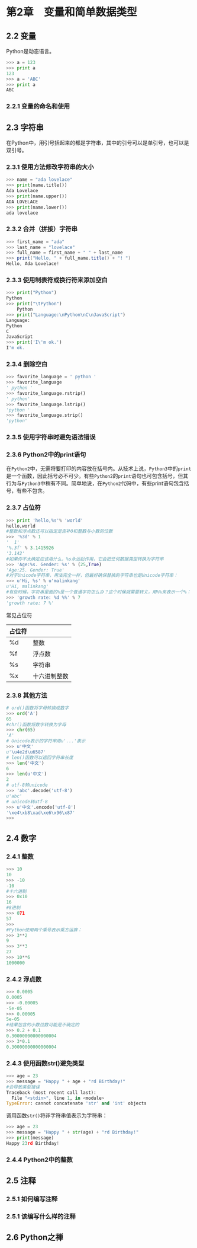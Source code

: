 # 第2章　变量和简单数据类型

## 2.2 变量

Python是动态语言。

```python
>>> a = 123
>>> print a
123
>>> a = 'ABC'
>>> print a
ABC
```

### 2.2.1 变量的命名和使用

## 2.3 字符串

在Python中，用引号括起来的都是字符串，其中的引号可以是单引号，也可以是双引号。

### 2.3.1 使用方法修改字符串的大小

```python
>>> name = "ada lovelace"
>>> print(name.title())
Ada Lovelace
>>> print(name.upper())
ADA LOVELACE
>>> print(name.lower())
ada lovelace
```

### 2.3.2 合并（拼接）字符串

```java
>>> first_name = "ada"
>>> last_name = "lovelace"
>>> full_name = first_name + " " + last_name
>>> print("Hello, " + full_name.title() + "! ")
Hello, Ada Lovelace!
```

### 2.3.3 使用制表符或换行符来添加空白

```python
>>> print("Python")
Python
>>> print("\tPython")
    Python
>>> print("Language:\nPython\nC\nJavaScript")
Language:
Python
C
JavaScript
>>> print('I\'m ok.')
I'm ok.
```

### 2.3.4 删除空白

```python
>>> favorite_language = ' python '
>>> favorite_language
' python '
>>> favorite_language.rstrip()
' python'
>>> favorite_language.lstrip()
'python '
>>> favorite_language.strip()
'python'
```

### 2.3.5 使用字符串时避免语法错误

### 2.3.6 Python2中的print语句

在`Python2`中，无需将要打印的内容放在括号内。从技术上说，`Python3`中的`print`是一个函数，因此括号必不可少。有些`Python2`的`print`语句也可包含括号，但其行为与`Python3`中稍有不同。简单地说，在`Python2`代码中，有些print语句包含括号，有些不包含。

### 2.3.7 占位符

```python
>>> print 'hello,%s'% 'world'
hello,world
#整数和浮点数还可以指定是否补0和整数与小数的位数
>>> '%3d' % 1
'  1'
'%.3f' % 3.1415926
'3.142'
#如果你不太确定应该用什么，%s永远起作用，它会把任何数据类型转换为字符串
>>> 'Age:%s. Gender: %s' % (25,True)
'Age:25. Gender: True'
#对于Unicode字符串，用法完全一样，但最好确保替换的字符串也是Unicode字符串：
>>> u'Hi, %s' % u'malinkang'
u'Hi, malinkang'
#有些时候，字符串里面的%是一个普通字符怎么办？这个时候就需要转义，用%%来表示一个%：
>>> 'growth rate: %d %%' % 7
'growth rate: 7 %'
```

常见占位符

| 占位符 |  |
| :--- | :--- |
| %d | 整数 |
| %f | 浮点数 |
| %s | 字符串 |
| %x | 十六进制整数 |

### 2.3.8 其他方法

```python
# ord()函数将字母转换成数字
>>> ord('A')
65
#chr()函数将数字转换为字母
>>> chr(65)
'A'
# Unicode表示的字符串用u'...'表示
>>> u'中文'
u'\u4e2d\u6587'
# len()函数可以返回字符串长度
>>> len('中文')
6
>>> len(u'中文')
2
# utf-8转unicode
>>> 'abc'.decode('utf-8')
u'abc'
# unicode转utf-8
>>> u'中文'.encode('utf-8')
'\xe4\xb8\xad\xe6\x96\x87'
>>>
```

## 2.4 数字

### 2.4.1 整数

```python
>>> 10
10
>>> -10
-10
#十六进制
>>> 0x10
16
#8进制
>>> 071
57
>>>
#Python使用两个乘号表示乘方运算：
>>> 3**2
9
>>> 3**3
27
>>> 10**6
1000000
```

### 2.4.2 浮点数

```python
>>> 0.0005
0.0005
>>> -0.00005
-5e-05
>>> 0.00005
5e-05
#结果包含的小数位数可能是不确定的
>>> 0.2 + 0.1
0.30000000000000004
>>> 3*0.1
0.30000000000000004
```

### 2.4.3 使用函数str\(\)避免类型

```python
>>> age = 23 
>>> message = "Happy " + age + "rd Birthday!"
#会导致类型错误
Traceback (most recent call last):
  File "<stdin>", line 1, in <module>
TypeError: cannot concatenate 'str' and 'int' objects
```

调用函数`str()`将非字符串值表示为字符串：

```python
>>> age = 23
>>> message = "Happy " + str(age) + "rd Birthday!"
>>> print(message)
Happy 23rd Birthday!
```

### 2.4.4 Python2中的整数

## 2.5 注释

### 2.5.1 如何编写注释

### 2.5.1 该编写什么样的注释

## 2.6 Python之禅

